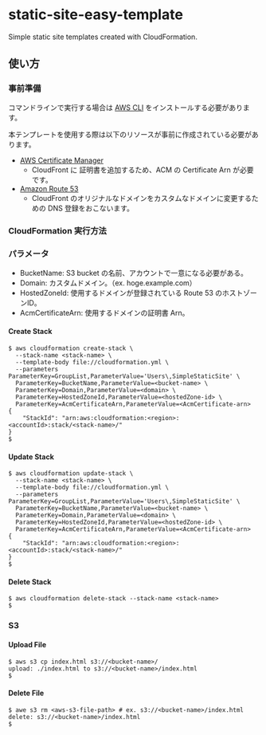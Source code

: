 # static-site-easy-template
Simple static site templates created with CloudFormation.

## 使い方

### 事前準備

コマンドラインで実行する場合は [AWS CLI](https://docs.aws.amazon.com/ja_jp/cli/latest/userguide/getting-started-install.html) をインストールする必要があります。

本テンプレートを使用する際は以下のリソースが事前に作成されている必要があります。

- [AWS Certificate Manager](https://aws.amazon.com/jp/certificate-manager/)
  - CloudFront に 証明書を追加するため、ACM の Certificate Arn が必要です。
- [Amazon Route 53](https://aws.amazon.com/jp/route53/)
  - CloudFront のオリジナルなドメインをカスタムなドメインに変更するための DNS 登録をおこないます。

### CloudFormation 実行方法

### パラメータ

- BucketName: S3 bucket の名前、アカウントで一意になる必要がある。
- Domain: カスタムドメイン。（ex. hoge.example.com）
- HostedZoneId: 使用するドメインが登録されている Route 53 のホストゾーンID。
- AcmCertificateArn: 使用するドメインの証明書 Arn。

#### Create Stack

```shell-session
$ aws cloudformation create-stack \
  --stack-name <stack-name> \
  --template-body file://cloudformation.yml \
  --parameters ParameterKey=GroupList,ParameterValue='Users\,SimpleStaticSite' \
  ParameterKey=BucketName,ParameterValue=<bucket-name> \
  ParameterKey=Domain,ParameterValue=<domain> \
  ParameterKey=HostedZoneId,ParameterValue=<hostedZone-id> \
  ParameterKey=AcmCertificateArn,ParameterValue=<AcmCertificate-arn>
{
    "StackId": "arn:aws:cloudformation:<region>:<accountId>:stack/<stack-name>/"
}
$
```

#### Update Stack

```shell-session
$ aws cloudformation update-stack \
  --stack-name <stack-name> \
  --template-body file://cloudformation.yml \
  --parameters ParameterKey=GroupList,ParameterValue='Users\,SimpleStaticSite' \
  ParameterKey=BucketName,ParameterValue=<bucket-name> \
  ParameterKey=Domain,ParameterValue=<domain> \
  ParameterKey=HostedZoneId,ParameterValue=<hostedZone-id> \
  ParameterKey=AcmCertificateArn,ParameterValue=<AcmCertificate-arn>
{
    "StackId": "arn:aws:cloudformation:<region>:<accountId>:stack/<stack-name>/"
}
$
```

#### Delete Stack

```shell-session
$ aws cloudformation delete-stack --stack-name <stack-name>
$
```

### S3

#### Upload File

```shell-session
$ aws s3 cp index.html s3://<bucket-name>/
upload: ./index.html to s3://<bucket-name>/index.html
$
```

#### Delete File

```shell-session
$ awe s3 rm <aws-s3-file-path> # ex. s3://<bucket-name>/index.html
delete: s3://<bucket-name>/index.html
$
```